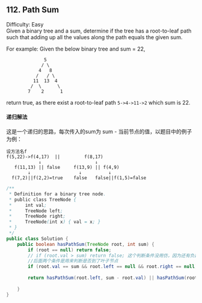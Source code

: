 ## 112. Path Sum
Difficulty: Easy  
Given a binary tree and a sum, determine if the tree has a root-to-leaf path such that adding up all the values along the path equals the given sum.

For example:
Given the below binary tree and sum = 22,
```
              5
             / \
            4   8
           /   / \
          11  13  4
         /  \      \
        7    2      1
```
return true, as there exist a root-to-leaf path `5->4->11->2` which sum is 22.  
#### 递归解法
这是一个递归的思路，每次传入的sum为 sum - 当前节点的值，以题目中的例子为例：  
```
设方法名f
f(5,22)->f(4,17)  ||         f(8,17)
            ↓                    ↓
   f(11,13) || false     f(13,9) || f(4,9)
        ↓                  ↓          ↓
  f(7,2)||f(2,2)=true    false   false||f(1,5)=false
```

```java
/**
 * Definition for a binary tree node.
 * public class TreeNode {
 *     int val;
 *     TreeNode left;
 *     TreeNode right;
 *     TreeNode(int x) { val = x; }
 * }
 */
public class Solution {
    public boolean hasPathSum(TreeNode root, int sum) {
        if (root == null) return false;
        // if (root.val > sum) return false; 这个判断条件没用仿，因为还有负数的情况
        //后面两个条件是用来判断是否到了叶子节点
        if (root.val == sum && root.left == null && root.right == null) return true;
        
        return hasPathSum(root.left, sum - root.val) || hasPathSum(root.right, sum - root.val);
        
    }
}
```